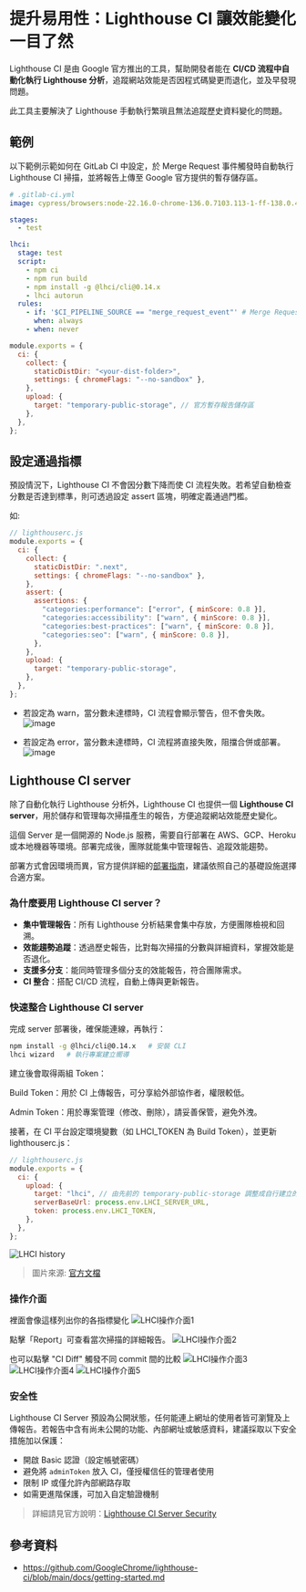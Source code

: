 # 提升易用性：Lighthouse CI 讓效能變化一目了然

Lighthouse CI 是由 Google 官方推出的工具，幫助開發者能在 **CI/CD 流程中自動化執行 Lighthouse 分析**，追蹤網站效能是否因程式碼變更而退化，並及早發現問題。

此工具主要解決了 Lighthouse 手動執行繁瑣且無法追蹤歷史資料變化的問題。

## 範例

以下範例示範如何在 GitLab CI 中設定，於 Merge Request 事件觸發時自動執行 Lighthouse CI 掃描，並將報告上傳至 Google 官方提供的暫存儲存區。

```yaml
# .gitlab-ci.yml
image: cypress/browsers:node-22.16.0-chrome-136.0.7103.113-1-ff-138.0.4-edge-136.0.3240.76-1

stages:
  - test

lhci:
  stage: test
  script:
    - npm ci
    - npm run build
    - npm install -g @lhci/cli@0.14.x
    - lhci autorun
  rules:
    - if: '$CI_PIPELINE_SOURCE == "merge_request_event"' # Merge Request 事件觸發
      when: always
    - when: never
```

```javascript
module.exports = {
  ci: {
    collect: {
      staticDistDir: "<your-dist-folder>",
      settings: { chromeFlags: "--no-sandbox" },
    },
    upload: {
      target: "temporary-public-storage", // 官方暫存報告儲存區
    },
  },
};
```

## 設定通過指標

預設情況下，Lighthouse CI 不會因分數下降而使 CI 流程失敗。若希望自動檢查分數是否達到標準，則可透過設定 assert 區塊，明確定義通過門檻。

如:

```javascript
// lighthouserc.js
module.exports = {
  ci: {
    collect: {
      staticDistDir: ".next",
      settings: { chromeFlags: "--no-sandbox" },
    },
    assert: {
      assertions: {
        "categories:performance": ["error", { minScore: 0.8 }],
        "categories:accessibility": ["warn", { minScore: 0.8 }],
        "categories:best-practices": ["warn", { minScore: 0.8 }],
        "categories:seo": ["warn", { minScore: 0.8 }],
      },
    },
    upload: {
      target: "temporary-public-storage",
    },
  },
};
```

- 若設定為 warn，當分數未達標時，CI 流程會顯示警告，但不會失敗。
  ![image](./img/lighthouse-ci-01.png)

- 若設定為 error，當分數未達標時，CI 流程將直接失敗，阻擋合併或部署。
  ![image](./img/lighthouse-ci-02.png)

## Lighthouse CI server

除了自動化執行 Lighthouse 分析外，Lighthouse CI 也提供一個 **Lighthouse CI server**，用於儲存和管理每次掃描產生的報告，方便追蹤網站效能歷史變化。

這個 Server 是一個開源的 Node.js 服務，需要自行部署在 AWS、GCP、Heroku 或本地機器等環境。部署完成後，團隊就能集中管理報告、追蹤效能趨勢。

部署方式會因環境而異，官方提供詳細的[部署指南](https://github.com/GoogleChrome/lighthouse-ci/blob/main/docs/server.md#deployment)，建議依照自己的基礎設施選擇合適方案。

### 為什麼要用 Lighthouse CI server？

- **集中管理報告**：所有 Lighthouse 分析結果會集中存放，方便團隊檢視和回溯。
- **效能趨勢追蹤**：透過歷史報告，比對每次掃描的分數與詳細資料，掌握效能是否退化。
- **支援多分支**：能同時管理多個分支的效能報告，符合團隊需求。
- **CI 整合**：搭配 CI/CD 流程，自動上傳與更新報告。

### 快速整合 Lighthouse CI server

完成 server 部署後，確保能連線，再執行：

```bash
npm install -g @lhci/cli@0.14.x   # 安裝 CLI
lhci wizard   # 執行專案建立嚮導
```

建立後會取得兩組 Token：

Build Token：用於 CI 上傳報告，可分享給外部協作者，權限較低。

Admin Token：用於專案管理（修改、刪除），請妥善保管，避免外洩。

接著，在 CI 平台設定環境變數（如 LHCI_TOKEN 為 Build Token），並更新 lighthouserc.js：

```javascript
// lighthouserc.js
module.exports = {
  ci: {
    upload: {
      target: "lhci", // 由先前的 temporary-public-storage 調整成自行建立的 LHCI Server
      serverBaseUrl: process.env.LHCI_SERVER_URL,
      token: process.env.LHCI_TOKEN,
    },
  },
};
```

![LHCI history](https://user-images.githubusercontent.com/2301202/79480502-c8af9a80-7fd3-11ea-8087-52f6c8ba6f03.png)

> 圖片來源: [官方文檔](https://github.com/GoogleChrome/lighthouse-ci/blob/main/docs/getting-started.md)

### 操作介面

裡面會像這樣列出你的各指標變化
![LHCI操作介面1](./img/lighthouse-ci-03.png)

點擊「Report」可查看當次掃描的詳細報告。
![LHCI操作介面2](./img/lighthouse-ci-04.png)

也可以點擊 "CI Diff" 觸發不同 commit 間的比較
![LHCI操作介面3](./img/lighthouse-ci-05.png)
![LHCI操作介面4](./img/lighthouse-ci-06.png)
![LHCI操作介面5](./img/lighthouse-ci-07.png)

### 安全性

Lighthouse CI Server 預設為公開狀態，任何能連上網址的使用者皆可瀏覽及上傳報告。若報告中含有尚未公開的功能、內部網址或敏感資料，建議採取以下安全措施加以保護：

- 開啟 Basic 認證（設定帳號密碼）
- 避免將 `adminToken` 放入 CI，僅授權信任的管理者使用
- 限制 IP 或僅允許內部網路存取
- 如需更進階保護，可加入自定驗證機制

> 詳細請見官方說明：[Lighthouse CI Server Security](https://github.com/GoogleChrome/lighthouse-ci/blob/main/docs/server.md#security)

## 參考資料

- https://github.com/GoogleChrome/lighthouse-ci/blob/main/docs/getting-started.md

